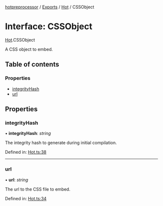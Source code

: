 [hotpreprocessor](../README.md) / [Exports](../modules.md) / [Hot](../modules/hot.md) / CSSObject

# Interface: CSSObject

[Hot](../modules/hot.md).CSSObject

A CSS object to embed.

## Table of contents

### Properties

- [integrityHash](hot.cssobject.md#integrityhash)
- [url](hot.cssobject.md#url)

## Properties

### integrityHash

• **integrityHash**: *string*

The integrity hash to generate during initial compilation.

Defined in: [Hot.ts:38](https://github.com/OurFreeLight/HotPreprocessor/blob/75bbcd5/src/Hot.ts#L38)

___

### url

• **url**: *string*

The url to the CSS file to embed.

Defined in: [Hot.ts:34](https://github.com/OurFreeLight/HotPreprocessor/blob/75bbcd5/src/Hot.ts#L34)
